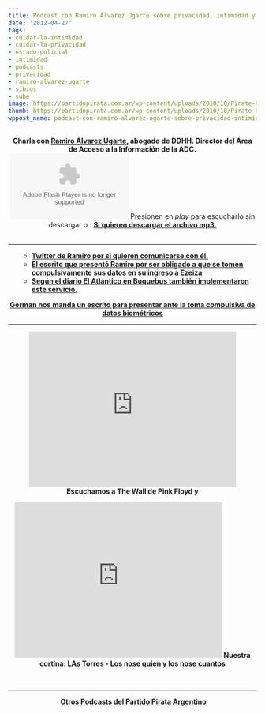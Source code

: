 ```yaml
---
title: Podcast con Ramiro Álvarez Ugarte sobre privacidad, intimidad y cómo cuidarla.
date: '2012-04-27'
tags:
- cuidar-la-intimidad
- cuidar-la-privacidad
- estado-policial
- intimidad
- podcasts
- privacidad
- ramiro-alvarez-ugarte
- sibios
- sube
image: https://partidopirata.com.ar/wp-content/uploads/2010/10/Pirate-Radio.jpg.png
thumb: https://partidopirata.com.ar/wp-content/uploads/2010/10/Pirate-Radio.jpg-150x150.png
wppost_name: podcast-con-ramiro-alvarez-ugarte-sobre-privacidad-intimidad-y-como-cuidarla
---
```


<center><strong>Charla con <a href="https://twitter.com/#!/ramiroau" target="_blank">Ramiro Álvarez Ugarte</a>, abogado de DDHH. Director del Área de Acceso a la Información de la ADC.</strong></center><center>
<object id="player1191700" width="240" height="133" classid="clsid:d27cdb6e-ae6d-11cf-96b8-444553540000" codebase="http://download.macromedia.com/pub/shockwave/cabs/flash/swflash.cab#version=6,0,40,0"><param name="AllowScriptAccess" value="always" /><param name="allowFullScreen" value="true" /><param name="wmode" value="transparent" /><param name="src" value="http://www.ivoox.com/playerivoox_ee_1191700_1.html" /><param name="allowfullscreen" value="true" /><param name="allowscriptaccess" value="always" /><embed id="player1191700" width="240" height="133" type="application/x-shockwave-flash" src="http://www.ivoox.com/playerivoox_ee_1191700_1.html" AllowScriptAccess="always" allowFullScreen="true" wmode="transparent" allowfullscreen="true" allowscriptaccess="always" /></object>
Presionen en <em>play</em> para escucharlo sin descargar o :
<strong><a href="http://www.ivoox.com/charlando-ramiro-alvarez-ugarte-sobre-privacidad-y_md_1191700_1.mp3" target="_blank">Si quieren descargar el archivo mp3.</a></strong></center>&nbsp;

<hr />

<ul>
<ul>
	<li><strong><a href="https://twitter.com/#!/ramiroau" target="_blank">Twitter de Ramiro por si quieren comunicarse con él.</a></strong></li>
	<li><strong> <a href="https://partidopirata.com.ar/4162/si-no-quiero-que-tomen-compulsivamente-mis-datos-biometricos-en-ezeiza">El escrito que presentó Ramiro por ser obligado a que se tomen compulsivamente sus datos en su ingreso a Ezeiza</a></strong></li>
	<li><strong><a href="http://www.diarioelatlantico.com/diario/2012/04/20/41466-nuevo-sistema-digital-de-ingreso-y-egreso.html" target="_blank">Según el diario El Atlántico en Buquebus también implementaron este servicio.</a></strong></li>
</ul>
</ul>
<p style="text-align: center;"><strong><a href="https://partidopirata.com.ar/4758/escrito-para-protestar-por-la-toma-compulsiva-de-datos-biometricos-aeropuerto-de-ezeiza-afip-otros">German nos manda un escrito para presentar ante la toma compulsiva de datos biométricos</a></strong></p>


<hr />

<center>
<iframe src="http://www.youtube.com/embed/fvPpAPIIZyo" frameborder="0" width="420" height="315"></iframe></center><center><strong>Escuchamos a The Wall de Pink Floyd y</strong></center>
<p style="text-align: center;"><iframe src="http://www.youtube.com/embed/E-tGLKnbijo" frameborder="0" width="420" height="315"></iframe>
<strong>Nuestra cortina: LAs Torres - Los nose quien y los nose cuantos</strong></p>
&nbsp;

<hr />
<p style="text-align: center;"><strong> <a href="https://partidopirata.com.ar/857/indice-con-los-podcast-del-partido-pirata-argentino">Otros Podcasts del Partido Pirata Argentino</a></strong></p>
&nbsp;
